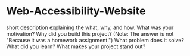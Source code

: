 # Web-Accessibility-Website
short description explaining the what, why, and how. 
What was your motivation? 
Why did you build this project? (Note: The answer is not "Because it was a homework assignment.") 
What problem does it solve? What did you learn? What makes your project stand out?
